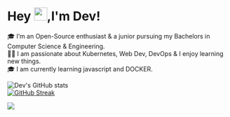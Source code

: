 # Hey <img src="https://raw.githubusercontent.com/MartinHeinz/MartinHeinz/master/wave.gif" width="30px">,I'm Dev!

🎓 I’m an Open-Source enthusiast & a junior pursuing my Bachelors in Computer Science & Engineering.<br/>
👨‍💻 I am passionate about Kubernetes, Web Dev, DevOps & I enjoy learning new things.</br>
🎓 I am currently learning javascript and DOCKER.





![Dev's GitHub stats](https://github-readme-stats.vercel.app/api?username=889-dj&show_icons=true&theme=calm)  
[![GitHub Streak](https://github-readme-streak-stats.herokuapp.com/?user=889-dj&theme=dracula)](https://git.io/streak-stats)


![](https://komarev.com/ghpvc/?username=889-dj&style=plastic&color=red)













